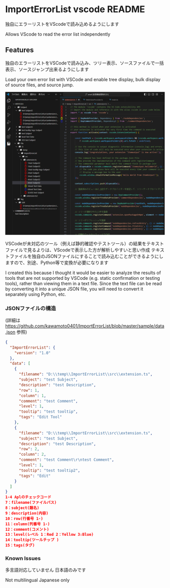 
# ImportErrorList vscode README

独自にエラーリストをVScodeで読み込めるようにします

Allows VScode to read the error list independently


## Features

独自のエラーリストをVSCodeで読み込み、ツリー表示、ソースファイルで一括表示、ソースジャンプ出来るようにします

Load your own error list with VSCode and enable tree display, bulk display of source files, and source jump.

![キャプチャ](https://github.com/kawamoto0401/ImportErrorList/blob/master/media/cap1.PNG)

VSCodeが未対応のツール（例えば静的確認やテストツール）の結果をテキストファイルで見るよりは、VScodeで表示した方が解析しやすいと思い作成
テキストファイルを独自のJSONファイルにすることで読み込むことができるようにしますので、別途、Python等で変換が必要になります

I created this because I thought it would be easier to analyze the results of tools that are not supported by VSCode (e.g. static confirmation or testing tools), rather than viewing them in a text file.
Since the text file can be read by converting it into a unique JSON file, you will need to convert it separately using Python, etc.


### JSONファイルの構造
(詳細は https://github.com/kawamoto0401/ImportErrorList/blob/master/sample/data.json 参照)

```json
{
  "ImportErrorList": {
    "version": "1.0"
  },
  "data": [
    {
      "filename": "D:\\temp\\ImportErrorList\\src\\extension.ts",
      "subject": "test Subject",
      "description": "test Description",
      "row": 1,
      "column": 1,
      "comment": "test Comment",
      "level": 1,
      "tooltip": "test tooltip",
      "tags": "Edit Tool"
    },
    {
      "filename": "D:\\temp\\ImportErrorList\\src\\extension.ts",
      "subject": "test Subject",
      "description": "test Description",
      "row": 2,
      "column": 2,
      "comment": "test Comment\r\ntest Comment",
      "level": 1,
      "tooltip": "test tooltip2",
      "tags": "Edit"
    }
  ]
}
1-4 Aplのチェックコード
7：filename(ファイルパス)
8：subject(題名)
9：description(内容)
10：row(行番号 1-)
11：column(列番号 1-)
12：comment(コメント)
13：level(レベル 1：Red 2：Yellow 3:Blue)
14：tooltip(ツールチップ )
15：tags(タグ)
```

### Known Issues

多言語対応していません
日本語のみです

Not multilingual
Japanese only

